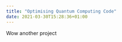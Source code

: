 ```yaml
---
title: "Optimising Quantum Computing Code"
date: 2021-03-30T15:28:36+01:00
---
```


Wow another project